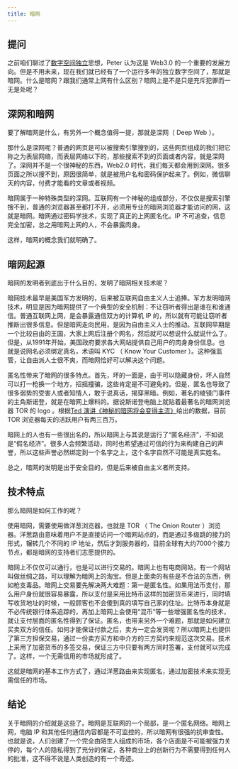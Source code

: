 ```yaml
---
title: 暗网
---
```


## 提问

之前咱们聊过了[数字空间独立](two-worlds)思想，Peter 认为这是 Web3.0 的一个重要的发展方向。但是不用未来，现在我们就已经有了一个运行多年的独立数字空间了，那就是暗网。什么是暗网？跟我们通常上网有什么区别？暗网上是不是只是充斥犯罪而一无是处呢？

## 深网和暗网

要了解暗网是什么，有另外一个概念值得一提，那就是深网（ Deep Web ）。

那什么是深网呢？普通的网页是可以被搜索引擎搜到的，这些网页组成的我们把它称之为表层网络，而表层网络以下的，那些搜索不到的页面或者内容，就是深网了。深网并不是一个很神秘的东西，Web2.0 时代，我们每天都会用到深网。很多页面之所以搜不到，原因很简单，就是被用户名和密码保护起来了。例如，微信聊天的内容，付费才能看的文章或者视频。

暗网属于一种特殊类型的深网。互联网有一个神秘的组成部分，不仅仅是搜索引擎搜不到，普通的浏览器甚至都打不开，必须用专业的暗网浏览器才能访问的网，这就是暗网。暗网通过密码学技术，实现了真正的上网匿名化。IP 不可追查，信息完全加密，总之用暗网上网的人，不会暴露肉身。

这样，暗网的概念我们就明确了。

## 暗网起源

暗网的发明者到底出于什么目的，发明了暗网相关技术呢？

暗网技术最早是美国军方发明的，后来被互联网自由主义人士追捧。军方发明暗网技术，明显是因为暗网提供了一个典型的安全机制：不让窃听者得出是谁在和谁通信。普通互联网上网，是会暴露通信双方的计算机 IP 的，所以就有可能让窃听者推断出很多信息。但是暗网走向民用，是因为自由主义人士的推动。互联网早期是一个比较自由的王国，大家上网后注册个网名，然后就可以想说什么就说什么了。但是，从1991年开始，美国政府要求各大网站提供自己用户的肉身身份信息。也就是说网名必须绑定真名，术语叫 KYC （ Know Your Customer ）。这种强监管，让自由派人士很不爽，而暗网恰好可以解决这个问题。

匿名性带来了暗网的很多特点。首先，坏的一面是，由于可以隐藏身份，坏人自然可以打一枪换一个地方，招摇撞骗，这些肯定是不可避免的。但是，匿名也导致了很多弱势的受害人或者知情人，敢于说真话，揭穿黑暗。例如，著名的棱镜门事件的主角斯诺登，就是在暗网上爆料的。据说斯诺登电脑上就贴着最著名的暗网浏览器 TOR 的 logo 。根据[Ted 演讲《神秘的暗网将会变得主流》](https://www.youtube.com/watch?v=pzN4WGPC4kc)给出的数据，目前 TOR 浏览器每天的活跃用户有两三百万。

暗网上的人也有一些很出名的，所以暗网上与其说是运行了“匿名经济”，不如说是“假名经济”。很多人会频繁活动，同时也希望通过可信的行为来构建自己的声誉，所以这些声誉必然绑定到一个名字之上，这个名字自然不可能是真实姓名。

总之，暗网的发明是出于安全目的，但是后来被自由主义者所支持。

## 技术特点

那么暗网是如何工作的呢？

使用暗网，需要使用做洋葱浏览器，也就是 TOR （ The Onion Router ）浏览器。洋葱路由意味着用户不是直接访问一个暗网站点的，而是通过多级跳的接力的形式，辗转几个不同的 IP 地址，然后才到服务器的，目前全球有大约7000个接力节点，都是暗网的支持者们志愿提供的。

暗网上不仅仅可以通行，也是可以进行交易的。暗网上也有电商网站，有一个网站叫做丝绸之路，可以理解为暗网上的淘宝。但是上面卖的有些是不合法的东西，例如枪支毒品。暗网上交易要先解决两大难题：第一是匿名性。如果用法币支付，那么用户身份就很容易暴露，所以支付是采用比特币这样的加密货币来进行，同时填写收货地址的时候，一般顾客也不会傻到真的填写自己家的住址。比特币本身就是不必传统银行体系追踪的，再加上暗网上会使用“混币”等一些增强匿名性的技术，就让支付层面的匿名性得到了保证。匿名，也带来另外一个难题，那就是如何建立买卖双方的信任。如何才能保证付款之后，卖方一定会发货呢？所以暗网上也提供了第三方担保交易，通过一份卖方买方和中介方的三方契约来规范这次交易。技术上采用了加密货币的多签交易，保证三方中只要有两方同时签署，支付就可以完成了。这样，一个无需信用的市场就形成了。
 
这就是暗网的基本工作方式了，通过洋葱路由来实现匿名，通过加密技术来实现无需信任的市场。

## 结论

关于暗网的介绍就是这些了。暗网是互联网的一个局部，是一个匿名网络。暗网上网，电脑 IP 和其他任何通信内容都是不可监控的，所以暗网有很强的抗审查性。也就是说，人们创建了一个完全由陌生人组成的市场，各个店面是不可能被强力关停的，每个人的隐私得到了充分的保证，各种商业上的创新行为不需要得到任何人的批准，这不得不说是人类创造的有一个奇迹。
